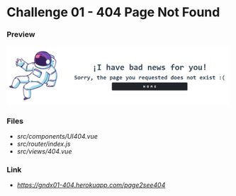 # Challenge 01 - 404 Page Not Found

### Preview
![Image text](/01_404/project/src/assets/preview404.png)
### Files
- *src/components/UI404.vue*
- *src/router/index.js*
- *src/views/404.vue*

### Link
- *https://gndx01-404.herokuapp.com/page2see404*